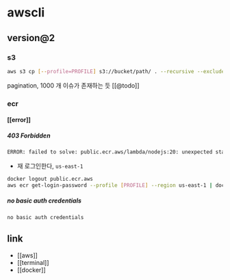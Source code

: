 # awscli

## version@2
### s3
```sh
aws s3 cp [--profile=PROFILE] s3://bucket/path/ . --recursive --exclude "*" --include "*2022*"
```
pagination, 1000 개 이슈가 존재하는 듯 [[@todo]]

### ecr
#### [[error]]
##### 403 Forbidden
```sh 
ERROR: failed to solve: public.ecr.aws/lambda/nodejs:20: unexpected status from HEAD request to https://public.ecr.aws/v2/lambda/nodejs/manifests/20: 403 Forbidden
```
- 재 로그인한다, `us-east-1`
```sh 
docker logout public.ecr.aws
aws ecr get-login-password --profile [PROFILE] --region us-east-1 | docker login --username AWS --password-stdin [ACCOUNT_ID].dkr.ecr.us-east-1.amazonaws.com
```

##### no basic auth credentials
```sh
no basic auth credentials
```

## link
- [[aws]]
- [[terminal]]
- [[docker]]
